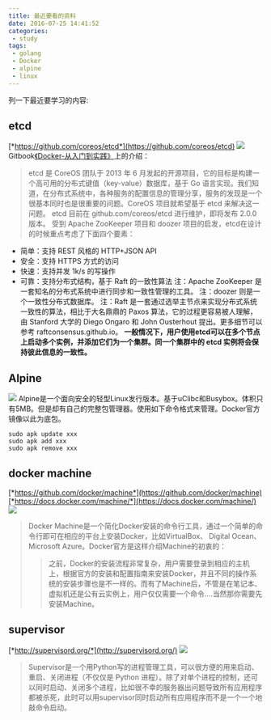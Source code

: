 ```yaml
---
title: 最近要看的资料
date: 2016-07-25 14:41:52
categories:
 - study
tags:
 - golang
 - Docker
 - alpine
 - linux
---
```


列一下最近要学习的内容:

## etcd 
[*https://github.com/coreos/etcd*](https://github.com/coreos/etcd)
![](http://ww2.sinaimg.cn/large/772d7a33gw1f6668gn8p8j20ku06yq3u.jpg)
Gitbook[《Docker-从入门到实践》](https://yeasy.gitbooks.io/docker_practice/content/etcd/intro.html)上的介绍：
> etcd 是 CoreOS 团队于 2013 年 6 月发起的开源项目，它的目标是构建一个高可用的分布式键值（key-value）数据库，基于 Go 语言实现。我们知道，在分布式系统中，各种服务的配置信息的管理分享，服务的发现是一个很基本同时也是很重要的问题。CoreOS 项目就希望基于 etcd 来解决这一问题。
etcd 目前在 github.com/coreos/etcd 进行维护，即将发布 2.0.0 版本。
受到 Apache ZooKeeper 项目和 doozer 项目的启发，etcd在设计的时候重点考虑了下面四个要素：
- 简单：支持 REST 风格的 HTTP+JSON API
- 安全：支持 HTTPS 方式的访问
- 快速：支持并发 1k/s 的写操作
- 可靠：支持分布式结构，基于 Raft 的一致性算法
注：Apache ZooKeeper 是一套知名的分布式系统中进行同步和一致性管理的工具。
注：doozer 则是一个一致性分布式数据库。
注：Raft 是一套通过选举主节点来实现分布式系统一致性的算法，相比于大名鼎鼎的 Paxos 算法，它的过程更容易被人理解，由 Stanford 大学的 Diego Ongaro 和 John Ousterhout 提出。更多细节可以参考 raftconsensus.github.io。
**一般情况下，用户使用etcd可以在多个节点上启动多个实例，并添加它们为一个集群。同一个集群中的 etcd 实例将会保持彼此信息的一致性。**


## Alpine
![](http://ww4.sinaimg.cn/large/772d7a33jw1f666kdbh0uj20cp0323yw.jpg)
Alpine是一个面向安全的轻型Linux发行版本。基于uClibc和Busybox。体积只有5MB。但是却有自己的完整包管理器。使用如下命令格式来管理。Docker官方镜像以此为底包。
```shell
sudo apk update xxx
sudo apk add xxx
sudo apk remove xxx
```


## docker machine 
[*https://github.com/docker/machine*](https://github.com/docker/machine)
[*https://docs.docker.com/machine/*](https://docs.docker.com/machine/)
![](http://ww1.sinaimg.cn/large/772d7a33jw1f6663gusf1j207q097gmi.jpg)
> Docker Machine是一个简化Docker安装的命令行工具，通过一个简单的命令行即可在相应的平台上安装Docker，比如VirtualBox、 Digital Ocean、Microsoft Azure。Docker官方是这样介绍Machine的初衷的：
>> 之前，Docker的安装流程非常复杂，用户需要登录到相应的主机上，根据官方的安装和配置指南来安装Docker，并且不同的操作系统的安装步骤也是不一样的。而有了Machine后，不管是在笔记本、虚拟机还是公有云实例上，用户仅仅需要一个命令....当然那你需要先安装Machine。


## supervisor
[*http://supervisord.org/*](http://supervisord.org/)
![](http://ww3.sinaimg.cn/large/772d7a33gw1f666c21ifnj207905d3yd.jpg)
> Supervisor是一个用Python写的进程管理工具，可以很方便的用来启动、重启、关闭进程（不仅仅是 Python 进程）。除了对单个进程的控制，还可以同时启动、关闭多个进程，比如很不幸的服务器出问题导致所有应用程序都被杀死，此时可以用supervisor同时启动所有应用程序而不是一个一个地敲命令启动。
